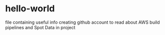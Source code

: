 # hello-world
file containing useful info
creating github account to read about AWS build pipelines and Spot Data in project
